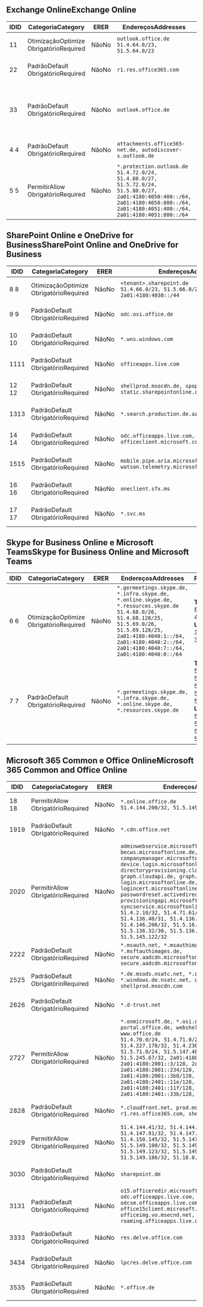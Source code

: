 <!--THIS FILE IS AUTOMATICALLY GENERATED. MANUAL CHANGES WILL BE OVERWRITTEN.-->
<!--Please contact the Office 365 Endpoints team with any questions.-->
<!--Germany endpoints version 2020120100-->
<!--File generated 2021-05-18 11:00:55.7922-->

## <a name="exchange-online"></a><span data-ttu-id="73f89-101">Exchange Online</span><span class="sxs-lookup"><span data-stu-id="73f89-101">Exchange Online</span></span>

<span data-ttu-id="73f89-102">ID</span><span class="sxs-lookup"><span data-stu-id="73f89-102">ID</span></span> | <span data-ttu-id="73f89-103">Categoria</span><span class="sxs-lookup"><span data-stu-id="73f89-103">Category</span></span> | <span data-ttu-id="73f89-104">ER</span><span class="sxs-lookup"><span data-stu-id="73f89-104">ER</span></span> | <span data-ttu-id="73f89-105">Endereços</span><span class="sxs-lookup"><span data-stu-id="73f89-105">Addresses</span></span> | <span data-ttu-id="73f89-106">Portas</span><span class="sxs-lookup"><span data-stu-id="73f89-106">Ports</span></span>
-- | -------------------- | -- | ----------------------------------------------------------------------------------------------------------------------------------------------------------------------------------------- | -------------------------------
<span data-ttu-id="73f89-107">1</span><span class="sxs-lookup"><span data-stu-id="73f89-107">1</span></span> | <span data-ttu-id="73f89-108">Otimização</span><span class="sxs-lookup"><span data-stu-id="73f89-108">Optimize</span></span><BR><span data-ttu-id="73f89-109">Obrigatório</span><span class="sxs-lookup"><span data-stu-id="73f89-109">Required</span></span> | <span data-ttu-id="73f89-110">Não</span><span class="sxs-lookup"><span data-stu-id="73f89-110">No</span></span> | `outlook.office.de`<BR>`51.4.64.0/23, 51.5.64.0/23` | <span data-ttu-id="73f89-111">**TCP:** 443, 80</span><span class="sxs-lookup"><span data-stu-id="73f89-111">**TCP:** 443, 80</span></span>
<span data-ttu-id="73f89-112">2</span><span class="sxs-lookup"><span data-stu-id="73f89-112">2</span></span> | <span data-ttu-id="73f89-113">Padrão</span><span class="sxs-lookup"><span data-stu-id="73f89-113">Default</span></span><BR><span data-ttu-id="73f89-114">Obrigatório</span><span class="sxs-lookup"><span data-stu-id="73f89-114">Required</span></span> | <span data-ttu-id="73f89-115">Não</span><span class="sxs-lookup"><span data-stu-id="73f89-115">No</span></span> | `r1.res.office365.com` | <span data-ttu-id="73f89-116">**TCP:** 443, 80</span><span class="sxs-lookup"><span data-stu-id="73f89-116">**TCP:** 443, 80</span></span>
<span data-ttu-id="73f89-117">3</span><span class="sxs-lookup"><span data-stu-id="73f89-117">3</span></span> | <span data-ttu-id="73f89-118">Padrão</span><span class="sxs-lookup"><span data-stu-id="73f89-118">Default</span></span><BR><span data-ttu-id="73f89-119">Obrigatório</span><span class="sxs-lookup"><span data-stu-id="73f89-119">Required</span></span> | <span data-ttu-id="73f89-120">Não</span><span class="sxs-lookup"><span data-stu-id="73f89-120">No</span></span> | `outlook.office.de` | <span data-ttu-id="73f89-121">**TCP:** 143, 25, 587, 993, 995</span><span class="sxs-lookup"><span data-stu-id="73f89-121">**TCP:** 143, 25, 587, 993, 995</span></span>
<span data-ttu-id="73f89-122">4 </span><span class="sxs-lookup"><span data-stu-id="73f89-122">4</span></span> | <span data-ttu-id="73f89-123">Padrão</span><span class="sxs-lookup"><span data-stu-id="73f89-123">Default</span></span><BR><span data-ttu-id="73f89-124">Obrigatório</span><span class="sxs-lookup"><span data-stu-id="73f89-124">Required</span></span> | <span data-ttu-id="73f89-125">Não</span><span class="sxs-lookup"><span data-stu-id="73f89-125">No</span></span> | `attachments.office365-net.de, autodiscover-s.outlook.de` | <span data-ttu-id="73f89-126">**TCP:** 443, 80</span><span class="sxs-lookup"><span data-stu-id="73f89-126">**TCP:** 443, 80</span></span>
<span data-ttu-id="73f89-127">5 </span><span class="sxs-lookup"><span data-stu-id="73f89-127">5</span></span> | <span data-ttu-id="73f89-128">Permitir</span><span class="sxs-lookup"><span data-stu-id="73f89-128">Allow</span></span><BR><span data-ttu-id="73f89-129">Obrigatório</span><span class="sxs-lookup"><span data-stu-id="73f89-129">Required</span></span> | <span data-ttu-id="73f89-130">Não</span><span class="sxs-lookup"><span data-stu-id="73f89-130">No</span></span> | `*.protection.outlook.de`<BR>`51.4.72.0/24, 51.4.80.0/27, 51.5.72.0/24, 51.5.80.0/27, 2a01:4180:4050:400::/64, 2a01:4180:4050:800::/64, 2a01:4180:4051:400::/64, 2a01:4180:4051:800::/64` | <span data-ttu-id="73f89-131">**TCP:** 25, 443</span><span class="sxs-lookup"><span data-stu-id="73f89-131">**TCP:** 25, 443</span></span>

## <a name="sharepoint-online-and-onedrive-for-business"></a><span data-ttu-id="73f89-132">SharePoint Online e OneDrive for Business</span><span class="sxs-lookup"><span data-stu-id="73f89-132">SharePoint Online and OneDrive for Business</span></span>

<span data-ttu-id="73f89-133">ID</span><span class="sxs-lookup"><span data-stu-id="73f89-133">ID</span></span> | <span data-ttu-id="73f89-134">Categoria</span><span class="sxs-lookup"><span data-stu-id="73f89-134">Category</span></span> | <span data-ttu-id="73f89-135">ER</span><span class="sxs-lookup"><span data-stu-id="73f89-135">ER</span></span> | <span data-ttu-id="73f89-136">Endereços</span><span class="sxs-lookup"><span data-stu-id="73f89-136">Addresses</span></span> | <span data-ttu-id="73f89-137">Portas</span><span class="sxs-lookup"><span data-stu-id="73f89-137">Ports</span></span>
-- | -------------------- | -- | ------------------------------------------------------------------------------ | ----------------
<span data-ttu-id="73f89-138">8 </span><span class="sxs-lookup"><span data-stu-id="73f89-138">8</span></span> | <span data-ttu-id="73f89-139">Otimização</span><span class="sxs-lookup"><span data-stu-id="73f89-139">Optimize</span></span><BR><span data-ttu-id="73f89-140">Obrigatório</span><span class="sxs-lookup"><span data-stu-id="73f89-140">Required</span></span> | <span data-ttu-id="73f89-141">Não</span><span class="sxs-lookup"><span data-stu-id="73f89-141">No</span></span> | `<tenant>.sharepoint.de`<BR>`51.4.66.0/23, 51.5.66.0/23, 2a01:4180:4030::/44` | <span data-ttu-id="73f89-142">**TCP:** 443, 80</span><span class="sxs-lookup"><span data-stu-id="73f89-142">**TCP:** 443, 80</span></span>
<span data-ttu-id="73f89-143">9 </span><span class="sxs-lookup"><span data-stu-id="73f89-143">9</span></span> | <span data-ttu-id="73f89-144">Padrão</span><span class="sxs-lookup"><span data-stu-id="73f89-144">Default</span></span><BR><span data-ttu-id="73f89-145">Obrigatório</span><span class="sxs-lookup"><span data-stu-id="73f89-145">Required</span></span> | <span data-ttu-id="73f89-146">Não</span><span class="sxs-lookup"><span data-stu-id="73f89-146">No</span></span> | `odc.osi.office.de` | <span data-ttu-id="73f89-147">**TCP:** 443, 80</span><span class="sxs-lookup"><span data-stu-id="73f89-147">**TCP:** 443, 80</span></span>
<span data-ttu-id="73f89-148">10 </span><span class="sxs-lookup"><span data-stu-id="73f89-148">10</span></span> | <span data-ttu-id="73f89-149">Padrão</span><span class="sxs-lookup"><span data-stu-id="73f89-149">Default</span></span><BR><span data-ttu-id="73f89-150">Obrigatório</span><span class="sxs-lookup"><span data-stu-id="73f89-150">Required</span></span> | <span data-ttu-id="73f89-151">Não</span><span class="sxs-lookup"><span data-stu-id="73f89-151">No</span></span> | `*.wns.windows.com` | <span data-ttu-id="73f89-152">**TCP:** 443, 80</span><span class="sxs-lookup"><span data-stu-id="73f89-152">**TCP:** 443, 80</span></span>
<span data-ttu-id="73f89-153">11</span><span class="sxs-lookup"><span data-stu-id="73f89-153">11</span></span> | <span data-ttu-id="73f89-154">Padrão</span><span class="sxs-lookup"><span data-stu-id="73f89-154">Default</span></span><BR><span data-ttu-id="73f89-155">Obrigatório</span><span class="sxs-lookup"><span data-stu-id="73f89-155">Required</span></span> | <span data-ttu-id="73f89-156">Não</span><span class="sxs-lookup"><span data-stu-id="73f89-156">No</span></span> | `officeapps.live.com` | <span data-ttu-id="73f89-157">**TCP:** 443, 80</span><span class="sxs-lookup"><span data-stu-id="73f89-157">**TCP:** 443, 80</span></span>
<span data-ttu-id="73f89-158">12 </span><span class="sxs-lookup"><span data-stu-id="73f89-158">12</span></span> | <span data-ttu-id="73f89-159">Padrão</span><span class="sxs-lookup"><span data-stu-id="73f89-159">Default</span></span><BR><span data-ttu-id="73f89-160">Obrigatório</span><span class="sxs-lookup"><span data-stu-id="73f89-160">Required</span></span> | <span data-ttu-id="73f89-161">Não</span><span class="sxs-lookup"><span data-stu-id="73f89-161">No</span></span> | `shellprod.msocdn.de, spoprod-a.akamaihd.net, static.sharepointonline.com` | <span data-ttu-id="73f89-162">**TCP:** 443, 80</span><span class="sxs-lookup"><span data-stu-id="73f89-162">**TCP:** 443, 80</span></span>
<span data-ttu-id="73f89-163">13</span><span class="sxs-lookup"><span data-stu-id="73f89-163">13</span></span> | <span data-ttu-id="73f89-164">Padrão</span><span class="sxs-lookup"><span data-stu-id="73f89-164">Default</span></span><BR><span data-ttu-id="73f89-165">Obrigatório</span><span class="sxs-lookup"><span data-stu-id="73f89-165">Required</span></span> | <span data-ttu-id="73f89-166">Não</span><span class="sxs-lookup"><span data-stu-id="73f89-166">No</span></span> | `*.search.production.de.azuretrafficmanager.de` | <span data-ttu-id="73f89-167">**TCP:** 443</span><span class="sxs-lookup"><span data-stu-id="73f89-167">**TCP:** 443</span></span>
<span data-ttu-id="73f89-168">14 </span><span class="sxs-lookup"><span data-stu-id="73f89-168">14</span></span> | <span data-ttu-id="73f89-169">Padrão</span><span class="sxs-lookup"><span data-stu-id="73f89-169">Default</span></span><BR><span data-ttu-id="73f89-170">Obrigatório</span><span class="sxs-lookup"><span data-stu-id="73f89-170">Required</span></span> | <span data-ttu-id="73f89-171">Não</span><span class="sxs-lookup"><span data-stu-id="73f89-171">No</span></span> | `odc.officeapps.live.com, officeclient.microsoft.com` | <span data-ttu-id="73f89-172">**TCP:** 443, 80</span><span class="sxs-lookup"><span data-stu-id="73f89-172">**TCP:** 443, 80</span></span>
<span data-ttu-id="73f89-173">15</span><span class="sxs-lookup"><span data-stu-id="73f89-173">15</span></span> | <span data-ttu-id="73f89-174">Padrão</span><span class="sxs-lookup"><span data-stu-id="73f89-174">Default</span></span><BR><span data-ttu-id="73f89-175">Obrigatório</span><span class="sxs-lookup"><span data-stu-id="73f89-175">Required</span></span> | <span data-ttu-id="73f89-176">Não</span><span class="sxs-lookup"><span data-stu-id="73f89-176">No</span></span> | `mobile.pipe.aria.microsoft.com, ssw.live.com, watson.telemetry.microsoft.com` | <span data-ttu-id="73f89-177">**TCP:** 443, 80</span><span class="sxs-lookup"><span data-stu-id="73f89-177">**TCP:** 443, 80</span></span>
<span data-ttu-id="73f89-178">16 </span><span class="sxs-lookup"><span data-stu-id="73f89-178">16</span></span> | <span data-ttu-id="73f89-179">Padrão</span><span class="sxs-lookup"><span data-stu-id="73f89-179">Default</span></span><BR><span data-ttu-id="73f89-180">Obrigatório</span><span class="sxs-lookup"><span data-stu-id="73f89-180">Required</span></span> | <span data-ttu-id="73f89-181">Não</span><span class="sxs-lookup"><span data-stu-id="73f89-181">No</span></span> | `oneclient.sfx.ms` | <span data-ttu-id="73f89-182">**TCP:** 443, 80</span><span class="sxs-lookup"><span data-stu-id="73f89-182">**TCP:** 443, 80</span></span>
<span data-ttu-id="73f89-183">17 </span><span class="sxs-lookup"><span data-stu-id="73f89-183">17</span></span> | <span data-ttu-id="73f89-184">Padrão</span><span class="sxs-lookup"><span data-stu-id="73f89-184">Default</span></span><BR><span data-ttu-id="73f89-185">Obrigatório</span><span class="sxs-lookup"><span data-stu-id="73f89-185">Required</span></span> | <span data-ttu-id="73f89-186">Não</span><span class="sxs-lookup"><span data-stu-id="73f89-186">No</span></span> | `*.svc.ms` | <span data-ttu-id="73f89-187">**TCP:** 443, 80</span><span class="sxs-lookup"><span data-stu-id="73f89-187">**TCP:** 443, 80</span></span>

## <a name="skype-for-business-online-and-microsoft-teams"></a><span data-ttu-id="73f89-188">Skype for Business Online e Microsoft Teams</span><span class="sxs-lookup"><span data-stu-id="73f89-188">Skype for Business Online and Microsoft Teams</span></span>

<span data-ttu-id="73f89-189">ID</span><span class="sxs-lookup"><span data-stu-id="73f89-189">ID</span></span> | <span data-ttu-id="73f89-190">Categoria</span><span class="sxs-lookup"><span data-stu-id="73f89-190">Category</span></span> | <span data-ttu-id="73f89-191">ER</span><span class="sxs-lookup"><span data-stu-id="73f89-191">ER</span></span> | <span data-ttu-id="73f89-192">Endereços</span><span class="sxs-lookup"><span data-stu-id="73f89-192">Addresses</span></span> | <span data-ttu-id="73f89-193">Portas</span><span class="sxs-lookup"><span data-stu-id="73f89-193">Ports</span></span>
-- | -------------------- | -- | ----------------------------------------------------------------------------------------------------------------------------------------------------------------------------------------------------------------------------------------------- | --------------------------------------------------
<span data-ttu-id="73f89-194">6 </span><span class="sxs-lookup"><span data-stu-id="73f89-194">6</span></span> | <span data-ttu-id="73f89-195">Otimização</span><span class="sxs-lookup"><span data-stu-id="73f89-195">Optimize</span></span><BR><span data-ttu-id="73f89-196">Obrigatório</span><span class="sxs-lookup"><span data-stu-id="73f89-196">Required</span></span> | <span data-ttu-id="73f89-197">Não</span><span class="sxs-lookup"><span data-stu-id="73f89-197">No</span></span> | `*.germeetings.skype.de, *.infra.skype.de, *.online.skype.de, *.resources.skype.de`<BR>`51.4.68.0/26, 51.4.68.128/25, 51.5.69.0/26, 51.5.69.128/25, 2a01:4180:4040:1::/64, 2a01:4180:4040:2::/64, 2a01:4180:4040:7::/64, 2a01:4180:4040:8::/64` | <span data-ttu-id="73f89-198">**TCP:** 443, 80</span><span class="sxs-lookup"><span data-stu-id="73f89-198">**TCP:** 443, 80</span></span><BR><span data-ttu-id="73f89-199">**UDP:** 3478</span><span class="sxs-lookup"><span data-stu-id="73f89-199">**UDP:** 3478</span></span>
<span data-ttu-id="73f89-200">7 </span><span class="sxs-lookup"><span data-stu-id="73f89-200">7</span></span> | <span data-ttu-id="73f89-201">Padrão</span><span class="sxs-lookup"><span data-stu-id="73f89-201">Default</span></span><BR><span data-ttu-id="73f89-202">Obrigatório</span><span class="sxs-lookup"><span data-stu-id="73f89-202">Required</span></span> | <span data-ttu-id="73f89-203">Não</span><span class="sxs-lookup"><span data-stu-id="73f89-203">No</span></span> | `*.germeetings.skype.de, *.infra.skype.de, *.online.skype.de, *.resources.skype.de` | <span data-ttu-id="73f89-204">**TCP:** 5061, 50000-59999</span><span class="sxs-lookup"><span data-stu-id="73f89-204">**TCP:** 5061, 50000-59999</span></span><BR><span data-ttu-id="73f89-205">**UDP:** 50000-59999</span><span class="sxs-lookup"><span data-stu-id="73f89-205">**UDP:** 50000-59999</span></span>

## <a name="microsoft-365-common-and-office-online"></a><span data-ttu-id="73f89-206">Microsoft 365 Common e Office Online</span><span class="sxs-lookup"><span data-stu-id="73f89-206">Microsoft 365 Common and Office Online</span></span>

<span data-ttu-id="73f89-207">ID</span><span class="sxs-lookup"><span data-stu-id="73f89-207">ID</span></span> | <span data-ttu-id="73f89-208">Categoria</span><span class="sxs-lookup"><span data-stu-id="73f89-208">Category</span></span> | <span data-ttu-id="73f89-209">ER</span><span class="sxs-lookup"><span data-stu-id="73f89-209">ER</span></span> | <span data-ttu-id="73f89-210">Endereços</span><span class="sxs-lookup"><span data-stu-id="73f89-210">Addresses</span></span> | <span data-ttu-id="73f89-211">Portas</span><span class="sxs-lookup"><span data-stu-id="73f89-211">Ports</span></span>
-- | ------------------- | -- | -------------------------------------------------------------------------------------------------------------------------------------------------------------------------------------------------------------------------------------------------------------------------------------------------------------------------------------------------------------------------------------------------------------------------------------------------------------------------------------------------------------------------------------------------------------------------------------------------------------------------- | ----------------
<span data-ttu-id="73f89-212">18 </span><span class="sxs-lookup"><span data-stu-id="73f89-212">18</span></span> | <span data-ttu-id="73f89-213">Permitir</span><span class="sxs-lookup"><span data-stu-id="73f89-213">Allow</span></span><BR><span data-ttu-id="73f89-214">Obrigatório</span><span class="sxs-lookup"><span data-stu-id="73f89-214">Required</span></span> | <span data-ttu-id="73f89-215">Não</span><span class="sxs-lookup"><span data-stu-id="73f89-215">No</span></span> | `*.online.office.de`<BR>`51.4.144.200/32, 51.5.149.3/32, 51.18.16.0/23` | <span data-ttu-id="73f89-216">**TCP:** 443</span><span class="sxs-lookup"><span data-stu-id="73f89-216">**TCP:** 443</span></span>
<span data-ttu-id="73f89-217">19</span><span class="sxs-lookup"><span data-stu-id="73f89-217">19</span></span> | <span data-ttu-id="73f89-218">Padrão</span><span class="sxs-lookup"><span data-stu-id="73f89-218">Default</span></span><BR><span data-ttu-id="73f89-219">Obrigatório</span><span class="sxs-lookup"><span data-stu-id="73f89-219">Required</span></span> | <span data-ttu-id="73f89-220">Não</span><span class="sxs-lookup"><span data-stu-id="73f89-220">No</span></span> | `*.cdn.office.net` | <span data-ttu-id="73f89-221">**TCP:** 443</span><span class="sxs-lookup"><span data-stu-id="73f89-221">**TCP:** 443</span></span>
<span data-ttu-id="73f89-222">20</span><span class="sxs-lookup"><span data-stu-id="73f89-222">20</span></span> | <span data-ttu-id="73f89-223">Permitir</span><span class="sxs-lookup"><span data-stu-id="73f89-223">Allow</span></span><BR><span data-ttu-id="73f89-224">Obrigatório</span><span class="sxs-lookup"><span data-stu-id="73f89-224">Required</span></span> | <span data-ttu-id="73f89-225">Não</span><span class="sxs-lookup"><span data-stu-id="73f89-225">No</span></span> | `adminwebservice.microsoftonline.de, becws.microsoftonline.de, companymanager.microsoftonline.de, device.login.microsoftonline.de, directoryprovisioning.cloudapi.de, graph.cloudapi.de, graph.microsoft.de, login.microsoftonline.de, logincert.microsoftonline.de, pas.cloudapi.de, passwordreset.activedirectory.microsoftazure.de, provisioningapi.microsoftonline.de, syncservice.microsoftonline.de`<BR>`51.4.2.10/32, 51.4.71.61/32, 51.4.136.38/31, 51.4.136.40/31, 51.4.136.42/32, 51.4.146.38/32, 51.4.146.206/32, 51.5.16.7/32, 51.5.71.22/32, 51.5.136.32/30, 51.5.136.36/32, 51.5.145.29/32, 51.5.145.122/32` | <span data-ttu-id="73f89-226">**TCP:** 443, 80</span><span class="sxs-lookup"><span data-stu-id="73f89-226">**TCP:** 443, 80</span></span>
<span data-ttu-id="73f89-227">22</span><span class="sxs-lookup"><span data-stu-id="73f89-227">22</span></span> | <span data-ttu-id="73f89-228">Padrão</span><span class="sxs-lookup"><span data-stu-id="73f89-228">Default</span></span><BR><span data-ttu-id="73f89-229">Obrigatório</span><span class="sxs-lookup"><span data-stu-id="73f89-229">Required</span></span> | <span data-ttu-id="73f89-230">Não</span><span class="sxs-lookup"><span data-stu-id="73f89-230">No</span></span> | `*.msauth.net, *.msauthimages.de, *.msftauth.net, *.msftauthimages.de, secure.aadcdn.microsoftonline-p.com, secure.aadcdn.microsoftonline-p.de` | <span data-ttu-id="73f89-231">**TCP:** 443, 80</span><span class="sxs-lookup"><span data-stu-id="73f89-231">**TCP:** 443, 80</span></span>
<span data-ttu-id="73f89-232">25</span><span class="sxs-lookup"><span data-stu-id="73f89-232">25</span></span> | <span data-ttu-id="73f89-233">Padrão</span><span class="sxs-lookup"><span data-stu-id="73f89-233">Default</span></span><BR><span data-ttu-id="73f89-234">Obrigatório</span><span class="sxs-lookup"><span data-stu-id="73f89-234">Required</span></span> | <span data-ttu-id="73f89-235">Não</span><span class="sxs-lookup"><span data-stu-id="73f89-235">No</span></span> | `*.de.msods.nsatc.net, *.office.de.akadns.net, *.windows.de.nsatc.net, officehome.msocdn.de, shellprod.msocdn.com` | <span data-ttu-id="73f89-236">**TCP:** 443, 80</span><span class="sxs-lookup"><span data-stu-id="73f89-236">**TCP:** 443, 80</span></span>
<span data-ttu-id="73f89-237">26</span><span class="sxs-lookup"><span data-stu-id="73f89-237">26</span></span> | <span data-ttu-id="73f89-238">Padrão</span><span class="sxs-lookup"><span data-stu-id="73f89-238">Default</span></span><BR><span data-ttu-id="73f89-239">Obrigatório</span><span class="sxs-lookup"><span data-stu-id="73f89-239">Required</span></span> | <span data-ttu-id="73f89-240">Não</span><span class="sxs-lookup"><span data-stu-id="73f89-240">No</span></span> | `*.d-trust.net` | <span data-ttu-id="73f89-241">**TCP:** 443, 80</span><span class="sxs-lookup"><span data-stu-id="73f89-241">**TCP:** 443, 80</span></span>
<span data-ttu-id="73f89-242">27</span><span class="sxs-lookup"><span data-stu-id="73f89-242">27</span></span> | <span data-ttu-id="73f89-243">Permitir</span><span class="sxs-lookup"><span data-stu-id="73f89-243">Allow</span></span><BR><span data-ttu-id="73f89-244">Obrigatório</span><span class="sxs-lookup"><span data-stu-id="73f89-244">Required</span></span> | <span data-ttu-id="73f89-245">Não</span><span class="sxs-lookup"><span data-stu-id="73f89-245">No</span></span> | `*.onmicrosoft.de, *.osi.office.de, office.de, portal.office.de, webshell.suite.office.de, www.office.de`<BR>`51.4.70.0/24, 51.4.71.0/24, 51.4.226.115/32, 51.4.227.178/32, 51.4.230.178/32, 51.5.70.0/24, 51.5.71.0/24, 51.5.147.48/32, 51.5.242.163/32, 51.5.245.67/32, 2a01:4180:2001::2/128, 2a01:4180:2001::3/128, 2a01:4180:2001::92/128, 2a01:4180:2001::234/128, 2a01:4180:2001::3b8/128, 2a01:4180:2401::5/128, 2a01:4180:2401::11e/128, 2a01:4180:2401::11f/128, 2a01:4180:2401::33b/128, 2a01:4180:2401::55b/128` | <span data-ttu-id="73f89-246">**TCP:** 443, 80</span><span class="sxs-lookup"><span data-stu-id="73f89-246">**TCP:** 443, 80</span></span>
<span data-ttu-id="73f89-247">28</span><span class="sxs-lookup"><span data-stu-id="73f89-247">28</span></span> | <span data-ttu-id="73f89-248">Padrão</span><span class="sxs-lookup"><span data-stu-id="73f89-248">Default</span></span><BR><span data-ttu-id="73f89-249">Obrigatório</span><span class="sxs-lookup"><span data-stu-id="73f89-249">Required</span></span> | <span data-ttu-id="73f89-250">Não</span><span class="sxs-lookup"><span data-stu-id="73f89-250">No</span></span> | `*.cloudfront.net, prod.msocdn.de, r1.res.office365.com, shellprod.msocdn.de` | <span data-ttu-id="73f89-251">**TCP:** 443, 80</span><span class="sxs-lookup"><span data-stu-id="73f89-251">**TCP:** 443, 80</span></span>
<span data-ttu-id="73f89-252">29</span><span class="sxs-lookup"><span data-stu-id="73f89-252">29</span></span> | <span data-ttu-id="73f89-253">Permitir</span><span class="sxs-lookup"><span data-stu-id="73f89-253">Allow</span></span><BR><span data-ttu-id="73f89-254">Obrigatório</span><span class="sxs-lookup"><span data-stu-id="73f89-254">Required</span></span> | <span data-ttu-id="73f89-255">Não</span><span class="sxs-lookup"><span data-stu-id="73f89-255">No</span></span> | `51.4.144.41/32, 51.4.144.174/32, 51.4.145.38/32, 51.4.147.81/32, 51.4.147.233/32, 51.4.148.12/32, 51.4.150.145/32, 51.5.147.242/32, 51.5.149.100/32, 51.5.149.119/32, 51.5.149.123/32, 51.5.149.180/32, 51.5.149.186/32, 51.18.0.0/21` | <span data-ttu-id="73f89-256">**TCP:** 443, 80</span><span class="sxs-lookup"><span data-stu-id="73f89-256">**TCP:** 443, 80</span></span>
<span data-ttu-id="73f89-257">30</span><span class="sxs-lookup"><span data-stu-id="73f89-257">30</span></span> | <span data-ttu-id="73f89-258">Padrão</span><span class="sxs-lookup"><span data-stu-id="73f89-258">Default</span></span><BR><span data-ttu-id="73f89-259">Obrigatório</span><span class="sxs-lookup"><span data-stu-id="73f89-259">Required</span></span> | <span data-ttu-id="73f89-260">Não</span><span class="sxs-lookup"><span data-stu-id="73f89-260">No</span></span> | `sharepoint.de` | <span data-ttu-id="73f89-261">**TCP:** 443, 80</span><span class="sxs-lookup"><span data-stu-id="73f89-261">**TCP:** 443, 80</span></span>
<span data-ttu-id="73f89-262">31</span><span class="sxs-lookup"><span data-stu-id="73f89-262">31</span></span> | <span data-ttu-id="73f89-263">Padrão</span><span class="sxs-lookup"><span data-stu-id="73f89-263">Default</span></span><BR><span data-ttu-id="73f89-264">Obrigatório</span><span class="sxs-lookup"><span data-stu-id="73f89-264">Required</span></span> | <span data-ttu-id="73f89-265">Não</span><span class="sxs-lookup"><span data-stu-id="73f89-265">No</span></span> | `o15.officeredir.microsoft.com, odc.officeapps.live.com, odcsm.officeapps.live.com, office.microsoft.com, office15client.microsoft.com, officeimg.vo.msecnd.net, roaming.officeapps.live.com` | <span data-ttu-id="73f89-266">**TCP:** 443, 80</span><span class="sxs-lookup"><span data-stu-id="73f89-266">**TCP:** 443, 80</span></span>
<span data-ttu-id="73f89-267">33</span><span class="sxs-lookup"><span data-stu-id="73f89-267">33</span></span> | <span data-ttu-id="73f89-268">Padrão</span><span class="sxs-lookup"><span data-stu-id="73f89-268">Default</span></span><BR><span data-ttu-id="73f89-269">Obrigatório</span><span class="sxs-lookup"><span data-stu-id="73f89-269">Required</span></span> | <span data-ttu-id="73f89-270">Não</span><span class="sxs-lookup"><span data-stu-id="73f89-270">No</span></span> | `res.delve.office.com` | <span data-ttu-id="73f89-271">**TCP:** 443</span><span class="sxs-lookup"><span data-stu-id="73f89-271">**TCP:** 443</span></span>
<span data-ttu-id="73f89-272">34</span><span class="sxs-lookup"><span data-stu-id="73f89-272">34</span></span> | <span data-ttu-id="73f89-273">Padrão</span><span class="sxs-lookup"><span data-stu-id="73f89-273">Default</span></span><BR><span data-ttu-id="73f89-274">Obrigatório</span><span class="sxs-lookup"><span data-stu-id="73f89-274">Required</span></span> | <span data-ttu-id="73f89-275">Não</span><span class="sxs-lookup"><span data-stu-id="73f89-275">No</span></span> | `lpcres.delve.office.com` | <span data-ttu-id="73f89-276">**TCP:** 443</span><span class="sxs-lookup"><span data-stu-id="73f89-276">**TCP:** 443</span></span>
<span data-ttu-id="73f89-277">35</span><span class="sxs-lookup"><span data-stu-id="73f89-277">35</span></span> | <span data-ttu-id="73f89-278">Padrão</span><span class="sxs-lookup"><span data-stu-id="73f89-278">Default</span></span><BR><span data-ttu-id="73f89-279">Obrigatório</span><span class="sxs-lookup"><span data-stu-id="73f89-279">Required</span></span> | <span data-ttu-id="73f89-280">Não</span><span class="sxs-lookup"><span data-stu-id="73f89-280">No</span></span> | `*.office.de` | <span data-ttu-id="73f89-281">**TCP:** 443, 80</span><span class="sxs-lookup"><span data-stu-id="73f89-281">**TCP:** 443, 80</span></span>
